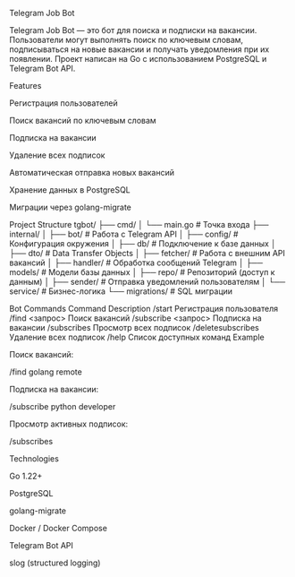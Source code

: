 Telegram Job Bot

Telegram Job Bot — это бот для поиска и подписки на вакансии. Пользователи могут выполнять поиск по ключевым словам, подписываться на новые вакансии и получать уведомления при их появлении.
Проект написан на Go с использованием PostgreSQL и Telegram Bot API.

Features

Регистрация пользователей

Поиск вакансий по ключевым словам

Подписка на вакансии

Удаление всех подписок

Автоматическая отправка новых вакансий

Хранение данных в PostgreSQL

Миграции через golang-migrate

Project Structure
tgbot/
├── cmd/
│   └── main.go                # Точка входа
├── internal/
│   ├── bot/                   # Работа с Telegram API
│   ├── config/                # Конфигурация окружения
│   ├── db/                    # Подключение к базе данных
│   ├── dto/                   # Data Transfer Objects
│   ├── fetcher/               # Работа с внешним API вакансий
│   ├── handler/               # Обработка сообщений Telegram
│   ├── models/                # Модели базы данных
│   ├── repo/                  # Репозиторий (доступ к данным)
│   ├── sender/                # Отправка уведомлений пользователям
│   └── service/               # Бизнес-логика
└── migrations/                # SQL миграции


Bot Commands
Command	Description
/start	Регистрация пользователя
/find <запрос>	Поиск вакансий
/subscribe <запрос>	Подписка на вакансии
/subscribes	Просмотр всех подписок
/deletesubscribes	Удаление всех подписок
/help	Список доступных команд
Example

Поиск вакансий:

/find golang remote


Подписка на вакансии:

/subscribe python developer


Просмотр активных подписок:

/subscribes

Technologies

Go 1.22+

PostgreSQL

golang-migrate

Docker / Docker Compose

Telegram Bot API

slog (structured logging)

